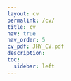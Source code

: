 ```yaml
---
layout: cv
permalink: /cv/
title: cv
nav: true
nav_order: 5
cv_pdf: JHY_CV.pdf
description:
toc:
  sidebar: left
---
```

